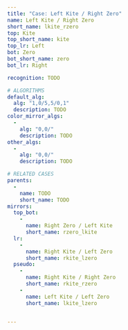 ```yaml
---
title: "Case: Left Kite / Right Zero"
name: Left Kite / Right Zero
short_name: lkite_rzero
top: Kite
top_short_name: kite
top_lr: Left
bot: Zero
bot_short_name: zero
bot_lr: Right

recognition: TODO

# ALGORITHMS
default_alg:
  alg: "1,0/5,5/0,1"
  description: TODO
color_mirror_algs:
  -
    alg: "0,0/"
    description: TODO
other_algs:
  -
    alg: "0,0/"
    description: TODO

# RELATED CASES
parents:
  -
    name: TODO
    short_name: TODO
mirrors:
  top_bot:
    -
      name: Right Zero / Left Kite
      short_name: rzero_lkite
  lr:
    -
      name: Right Kite / Left Zero
      short_name: rkite_lzero
  pseudo:
    -
      name: Right Kite / Right Zero
      short_name: rkite_rzero
    -
      name: Left Kite / Left Zero
      short_name: lkite_lzero


---
```


